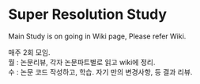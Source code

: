 # Super Resolution Study

Main Study is on going in Wiki page, Please refer Wiki.

매주 2회 모임.   
월 : 논문리뷰, 각자 논문파트별로 읽고 wiki에 정리.   
수 : 논문 코드 작성하고, 학습. 자기 만의 변경사항, 등 결과 리뷰.
